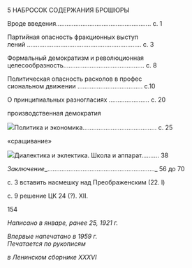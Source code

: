 5 НАБРОСОК СОДЕРЖАНИЯ БРОШЮРЫ

Вроде введения...................................................... с. 1

Партийная опасность фракционных выступ­  
лений ................................................................. с. 3

Формальный демократизм и революционная  
целесообразность.............................................. с. 8

Политическая опасность расколов в профес­  
сиональном движении ..................................... с.10

О принципиальных разногласиях ....................... с. 20

производственная демократия

![](file:///C:/Users/bot32/AppData/Local/Temp/msohtmlclip1/01/clip_image001.png)Политика и экономика.......................................... с. 25

«сращивание»

![](file:///C:/Users/bot32/AppData/Local/Temp/msohtmlclip1/01/clip_image002.png)Диалектика и эклектика. Школа и аппарат.......... 38

_Заключение__............................................................._ 56 до 70

с. 3 вставить насмешку над Преображенским (22. l)

  

с. 9 решение ЦК 24 (?). XII.

  

154

  

_Написано в январе, ранее 25, 1921 г._

_Впервые напечатано в 1959 г.                                                            Печатается по рукописям_

_в Ленинском сборнике_ _XXXVI_